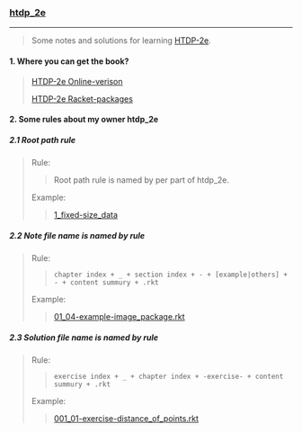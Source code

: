 ### [htdp_2e]((https://htdp.org/2019-02-24/))

---

> Some notes and solutions for learning [HTDP-2e]((https://htdp.org/2019-02-24/)).

#### 1. Where you can get the book?
> [HTDP-2e Online-verison](https://htdp.org/2019-02-24/)
>
> [HTDP-2e Racket-packages](https://docs.racket-lang.org/teachpack/2htdp2htdp.html)

#### 2. Some rules about my owner htdp_2e
##### 2.1 Root path rule
> Rule:
>> Root path rule is named by per part of htdp_2e.
>
> Example:
>
>> [1_fixed-size_data](/1_fixed-size_data)

##### 2.2 Note file name is named by rule
> Rule:
>>    `chapter index + _ + section index + - + [example|others] + - + content summury + .rkt`
>
> Example:
>
>> [01_04-example-image_package.rkt](/1_fixed-size_data/01_04-example-image_package.rkt)

##### 2.3 Solution file name is named by rule
> Rule:
>> `exercise index + _ + chapter index + -exercise- + content summury + .rkt`
>
> Example:
>
>> [001_01-exercise-distance_of_points.rkt](/1_fixed-size_data/001_01-exercise-distance_of_points.rkt)
